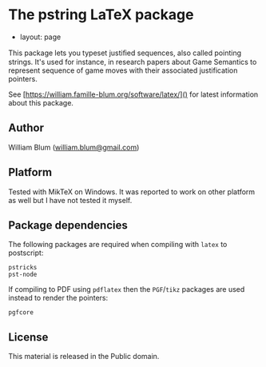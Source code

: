 The pstring LaTeX package
=========================
 
 - layout: page

This package lets you typeset justiﬁed sequences, also called pointing strings.
It's used for instance, in research papers about Game Semantics to represent sequence of game moves
with their associated justification pointers.

See [https://william.famille-blum.org/software/latex/]() for latest information about this package.

Author
------

William Blum (william.blum@gmail.com)

Platform
--------

Tested with MikTeX on Windows. It was reported to work on other platform as well but I have not tested it myself.

Package dependencies
--------------------

The following packages are required when compiling with `latex` to postscript:

    pstricks
    pst-node

If compiling to PDF using `pdflatex` then the `PGF`/`tikz` packages are used instead to render
the pointers:

    pgfcore

License
-------

This material is released in the Public domain.